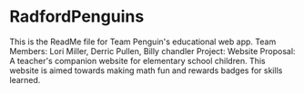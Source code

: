 # RadfordPenguins
This is the ReadMe file for Team Penguin's educational web app.
Team Members:  Lori Miller, Derric Pullen, Billy chandler
Project: Website Proposal:  A teacher's companion website for elementary school children.  This website is aimed towards making math fun and rewards badges for skills learned.   

